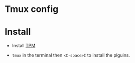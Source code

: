 # Tmux config

# Install

* Install [TPM](https://github.com/tmux-plugins/tpm).

* `tmux` in the terminal then `<C-space>I` to install the plguins.
